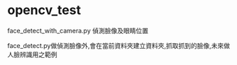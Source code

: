 # opencv_test

face_detect_with_camera.py 偵測臉像及眼睛位置

face_detect.py做偵測臉像外,會在當前資料夾建立資料夾,抓取抓到的臉像,未來做人臉辨識用之範例

